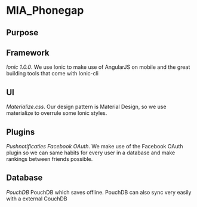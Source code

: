 # MIA_Phonegap

## Purpose

## Framework
_Ionic 1.0.0_. We use Ionic to make use of AngularJS on mobile and the great building tools that come with Ionic-cli

## UI
_Materialize.css_. Our design pattern is Material Design, so we use materialize to overrule some Ionic styles.

## Plugins
_Pushnotificaties_
_Facebook OAuth_. We make use of the Facebook OAuth plugin so we can same habits for every user in a database and make rankings between friends possible.


## Database
_PouchDB_ PouchDB which saves offline. PouchDB can also sync very easily with a external CouchDB
